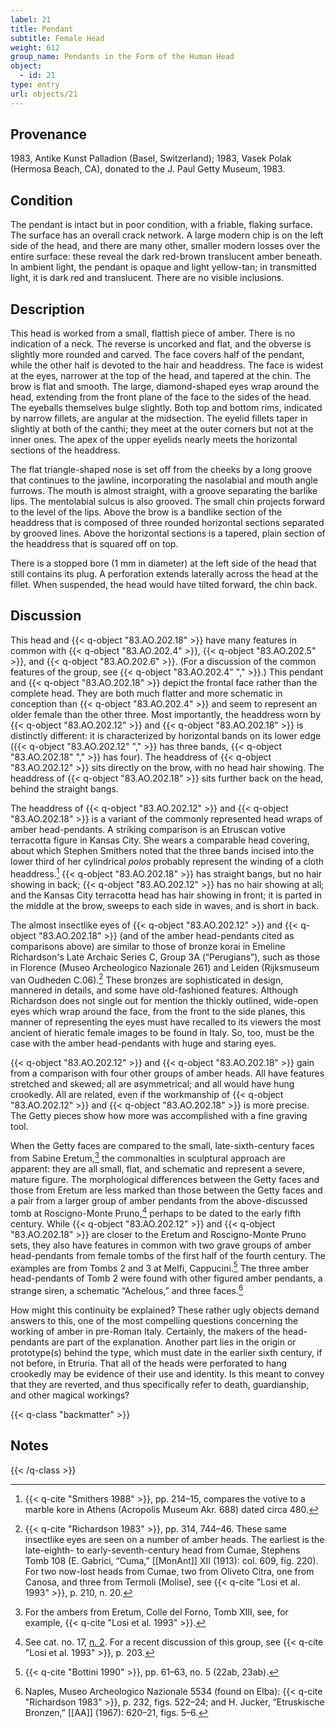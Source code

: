 ```yaml
---
label: 21
title: Pendant
subtitle: Female Head
weight: 612
group_name: Pendants in the Form of the Human Head
object:
  - id: 21
type: entry
url: objects/21
---
```


## Provenance

1983, Antike Kunst Palladion (Basel, Switzerland); 1983, Vasek Polak (Hermosa Beach, CA), donated to the J. Paul Getty Museum, 1983.

## Condition

The pendant is intact but in poor condition, with a friable, flaking surface. The surface has an overall crack network. A large modern chip is on the left side of the head, and there are many other, smaller modern losses over the entire surface: these reveal the dark red-brown translucent amber beneath. In ambient light, the pendant is opaque and light yellow-tan; in transmitted light, it is dark red and translucent. There are no visible inclusions.

## Description

This head is worked from a small, flattish piece of amber. There is no indication of a neck. The reverse is uncorked and flat, and the obverse is slightly more rounded and carved. The face covers half of the pendant, while the other half is devoted to the hair and headdress. The face is widest at the eyes, narrower at the top of the head, and tapered at the chin. The brow is flat and smooth. The large, diamond-shaped eyes wrap around the head, extending from the front plane of the face to the sides of the head. The eyeballs themselves bulge slightly. Both top and bottom rims, indicated by narrow fillets, are angular at the midsection. The eyelid fillets taper in slightly at both of the canthi; they meet at the outer corners but not at the inner ones. The apex of the upper eyelids nearly meets the horizontal sections of the headdress.

The flat triangle-shaped nose is set off from the cheeks by a long groove that continues to the jawline, incorporating the nasolabial and mouth angle furrows. The mouth is almost straight, with a groove separating the barlike lips. The mentolabial sulcus is also grooved. The small chin projects forward to the level of the lips. Above the brow is a bandlike section of the headdress that is composed of three rounded horizontal sections separated by grooved lines. Above the horizontal sections is a tapered, plain section of the headdress that is squared off on top.

There is a stopped bore (1 mm in diameter) at the left side of the head that still contains its plug. A perforation extends laterally across the head at the fillet. When suspended, the head would have tilted forward, the chin back.

## Discussion

This head and {{< q-object "83.AO.202.18" >}} have many features in common with {{< q-object "83.AO.202.4" >}}, {{< q-object "83.AO.202.5" >}}, and {{< q-object "83.AO.202.6" >}}. (For a discussion of the common features of the group, see {{< q-object "83.AO.202.4" "," >}}.) This pendant and {{< q-object "83.AO.202.18" >}} depict the frontal face rather than the complete head. They are both much flatter and more schematic in conception than {{< q-object "83.AO.202.4" >}} and seem to represent an older female than the other three. Most importantly, the headdress worn by {{< q-object "83.AO.202.12" >}} and {{< q-object "83.AO.202.18" >}} is distinctly different: it is characterized by horizontal bands on its lower edge ({{< q-object "83.AO.202.12" "," >}} has three bands, {{< q-object "83.AO.202.18" "," >}} has four). The headdress of {{< q-object "83.AO.202.12" >}} sits directly on the brow, with no head hair showing. The headdress of {{< q-object "83.AO.202.18" >}} sits further back on the head, behind the straight bangs.

The headdress of {{< q-object "83.AO.202.12" >}} and {{< q-object "83.AO.202.18" >}} is a variant of the commonly represented head wraps of amber head-pendants. A striking comparison is an Etruscan votive terracotta figure in Kansas City. She wears a comparable head covering, about which Stephen Smithers noted that the three bands incised into the lower third of her cylindrical *polos* probably represent the winding of a cloth headdress.[^1] {{< q-object "83.AO.202.18" >}} has straight bangs, but no hair showing in back; {{< q-object "83.AO.202.12" >}} has no hair showing at all; and the Kansas City terracotta head has hair showing in front; it is parted in the middle at the brow, sweeps to each side in waves, and is short in back.

The almost insectlike eyes of {{< q-object "83.AO.202.12" >}} and {{< q-object "83.AO.202.18" >}} (and of the amber head-pendants cited as comparisons above) are similar to those of bronze korai in Emeline Richardson's Late Archaic Series C, Group 3A (“Perugians”), such as those in Florence (Museo Archeologico Nazionale 261) and Leiden (Rijksmuseum van Oudheden C.06).[^2] These bronzes are sophisticated in design, mannered in details, and some have old-fashioned features. Although Richardson does not single out for mention the thickly outlined, wide-open eyes which wrap around the face, from the front to the side planes, this manner of representing the eyes must have recalled to its viewers the most ancient of hieratic female images to be found in Italy. So, too, must be the case with the amber head-pendants with huge and staring eyes.

{{< q-object "83.AO.202.12" >}} and {{< q-object "83.AO.202.18" >}} gain from a comparison with four other groups of amber heads. All have features stretched and skewed; all are asymmetrical; and all would have hung crookedly. All are related, even if the workmanship of {{< q-object "83.AO.202.12" >}} and {{< q-object "83.AO.202.18" >}} is more precise. The Getty pieces show how more was accomplished with a fine graving tool.

When the Getty faces are compared to the small, late-sixth-century faces from Sabine Eretum,[^3] the commonalties in sculptural approach are apparent: they are all small, flat, and schematic and represent a severe, mature figure. The morphological differences between the Getty faces and those from Eretum are less marked than those between the Getty faces and a pair from a larger group of amber pendants from the above-discussed tomb at Roscigno-Monte Pruno,[^4] perhaps to be dated to the early fifth century. While {{< q-object "83.AO.202.12" >}} and {{< q-object "83.AO.202.18" >}} are closer to the Eretum and Roscigno-Monte Pruno sets, they also have features in common with two grave groups of amber head-pendants from female tombs of the first half of the fourth century. The examples are from Tombs 2 and 3 at Melfi, Cappucini.[^5] The three amber head-pendants of Tomb 2 were found with other figured amber pendants, a strange siren, a schematic “Achelous,” and three faces.[^6]

How might this continuity be explained? These rather ugly objects demand answers to this, one of the most compelling questions concerning the working of amber in pre-Roman Italy. Certainly, the makers of the head-pendants are part of the explanation. Another part lies in the origin or prototype(s) behind the type, which must date in the earlier sixth century, if not before, in Etruria. That all of the heads were perforated to hang crookedly may be evidence of their use and identity. Is this meant to convey that they are reverted, and thus specifically refer to death, guardianship, and other magical workings?

{{< q-class "backmatter" >}}
## Notes
{{< /q-class >}}

[^1]: {{< q-cite "Smithers 1988" >}}, pp. 214–15, compares the votive to a marble kore in Athens (Acropolis Museum Akr. 688) dated circa 480.

[^2]: {{< q-cite "Richardson 1983" >}}, pp. 314, 744–46. These same insectlike eyes are seen on a number of amber heads. The earliest is the late-eighth- to early-seventh-century head from Cumae, Stephens Tomb 108 (E. Gabrici, “Cuma,” [[MonAnt]] XII (1913): col. 609, fig. 220). For two now-lost heads from Cumae, two from Oliveto Citra, one from Canosa, and three from Termoli (Molise), see {{< q-cite "Losi et al. 1993" >}}, p. 210, n. 20.

[^3]: For the ambers from Eretum, Colle del Forno, Tomb XIII, see, for example, {{< q-cite "Losi et al. 1993" >}}.

[^4]: See cat. no. 17, [n. 2](/objects/17/#fn:2). For a recent discussion of this group, see {{< q-cite "Losi et al. 1993" >}}, p. 203.

[^5]: {{< q-cite "Bottini 1990" >}}, pp. 61–63, no. 5 (22ab, 23ab).

[^6]: Naples, Museo Archeologico Nazionale 5534 (found on Elba): {{< q-cite "Richardson 1983" >}}, p. 232, figs. 522–24; and H. Jucker, “Etruskische Bronzen,” [[AA]] (1967): 620–21, figs. 5–6.
